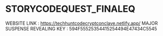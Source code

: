 # STORYCODEQUEST_FINALEQ
WEBSITE LINK : https://techhuntcodecryptconclave.netlify.app/
MAJOR SUSPENSE REVEALING KEY : 594F55525354415254494E47434C5545

